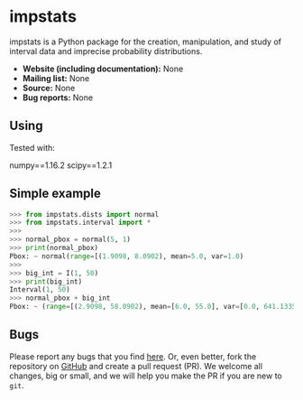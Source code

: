 impstats
========

impstats is a Python package for the creation, manipulation,
and study of interval data and imprecise probability distributions.

- **Website (including documentation):** None
- **Mailing list:** None
- **Source:** None
- **Bug reports:** None

Using
-------
Tested with:

numpy==1.16.2
scipy==1.2.1
<!-- Install
-------

Install the latest version of impstats::

    $ pip install impstats

Install with all optional dependencies::

    $ pip install impstats[all] -->
Simple example
--------------

```python
>>> from impstats.dists import normal
>>> from impstats.interval import *
>>>
>>> normal_pbox = normal(5, 1)
>>> print(normal_pbox)
Pbox: ~ normal(range=[(1.9098, 8.0902), mean=5.0, var=1.0)
>>>
>>> big_int = I(1, 50)
>>> print(big_int)
Interval(1, 50)
>>> normal_pbox + big_int
Pbox: ~ (range=[(2.9098, 58.0902), mean=[6.0, 55.0], var=[0.0, 641.1335])
```

Bugs
----

Please report any bugs that you find [here](https://github.com/jazon33y/impstats/issues).
Or, even better, fork the repository on [GitHub](https://github.com/jazon33y/impstats)
and create a pull request (PR). We welcome all changes, big or small, and we
will help you make the PR if you are new to `git`.

